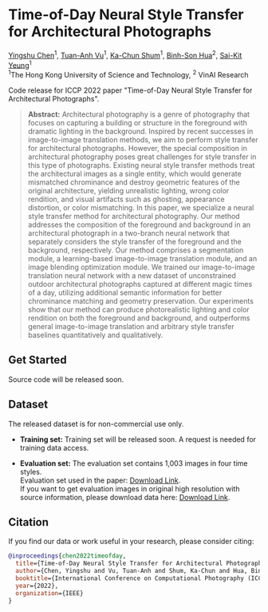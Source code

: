 # Time-of-Day Neural Style Transfer for Architectural Photographs


<!-- <a href="https://chenyingshu.github.io/time_of_day/"><img src="https://img.shields.io/badge/WEBSITE-Visit%20project%20page-blue?style=for-the-badge"></a> -->
<!-- <a href=""><img src="https://img.shields.io/badge/arxiv-2112.00719-red?style=for-the-badge"></a> -->

[Yingshu Chen]()<sup>1</sup>,
[Tuan-Anh Vu]()<sup>1</sup>,
[Ka-Chun Shum]()<sup>1</sup>,
[Binh-Son Hua](https://sonhua.github.io/)<sup>2</sup>,
[Sai-Kit Yeung](https://www.saikit.org/)<sup>1</sup> <br>
<sup>1</sup>The Hong Kong University of Science and Technology, <sup>2</sup> VinAI Research

Code release for ICCP 2022 paper "Time-of-Day Neural Style Transfer for Architectural Photographs".

> **Abstract:** 
Architectural photography is a genre of photography that focuses on capturing a building or structure in the foreground with dramatic lighting in the background. Inspired by recent successes in image-to-image translation methods, we aim to perform style transfer for architectural photographs. However, the special composition in architectural photography poses great challenges for style transfer in this type of photographs. Existing neural style transfer methods treat the architectural images as a single entity, which would generate mismatched chrominance and destroy geometric features of the original architecture, yielding unrealistic lighting, wrong color rendition, and visual artifacts such as ghosting, appearance distortion, or color mismatching. In this paper, we specialize a neural style transfer method for architectural photography. Our method addresses the composition of the foreground and background in an architectural photograph in a two-branch neural network that separately considers the style transfer of the foreground and the background, respectively. Our method comprises a segmentation module, a learning-based image-to-image translation module, and an image blending optimization module. We trained our image-to-image translation neural network with a new dataset of unconstrained outdoor architectural photographs captured at different magic times of a day, utilizing additional semantic information for better chrominance matching and geometry preservation. Our experiments show that our method can produce photorealistic lighting and color rendition on both the foreground and background, and outperforms general image-to-image translation and arbitrary style transfer baselines quantitatively and qualitatively. 

## Get Started
Source code will be released soon.

## Dataset
The released dataset is for non-commercial use only.

- **Training set:**
Training set will be released soon.
A request is needed for training data access. 

- **Evaluation set:**
The evaluation set contains 1,003 images in four time styles. <br>
Evaluation set used in the paper: [Download Link](https://hkustconnect-my.sharepoint.com/:u:/g/personal/ychengw_connect_ust_hk/ERdVPaeZXgBNo0rluxa9qBwBSufzDo0y1Gy2bRRPNYNOPQ?e=aEtKPU). <br>
If you want to get evaluation images in original high resolution with source information, please download data here: [Download Link](https://hkustconnect-my.sharepoint.com/:u:/g/personal/ychengw_connect_ust_hk/ERZUW4-GmPtNm3C2OacU_Y8BAVrMWah3cW5kJwvkvbbGKw?e=ZcnqgD).

## Citation
If you find our data or work useful in your research, please consider citing: 
```bibtex
@inproceedings{chen2022timeofday,
  title={Time-of-Day Neural Style Transfer for Architectural Photographs},
  author={Chen, Yingshu and Vu, Tuan-Anh and Shum, Ka-Chun and Hua, Binh-Son and Yeung, Sai-Kit},
  booktitle={International Conference on Computational Photography (ICCP)},
  year={2022},
  organization={IEEE}
}
```
